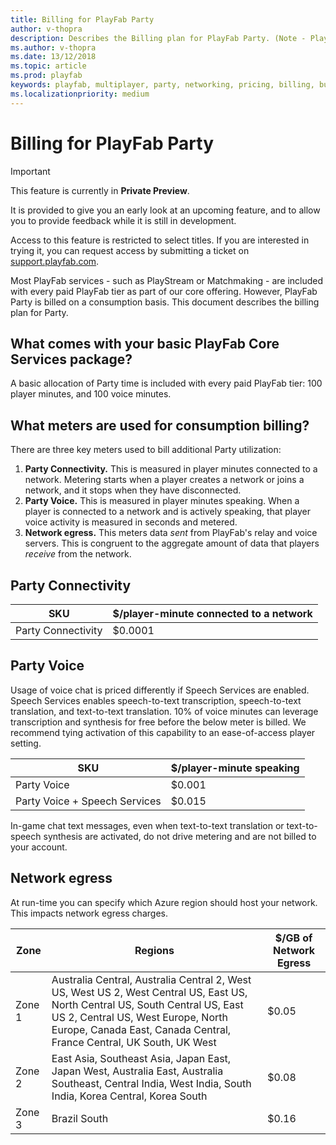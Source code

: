 ```yaml
---
title: Billing for PlayFab Party
author: v-thopra
description: Describes the Billing plan for PlayFab Party. (Note - PlayFab Party 1PP Preview was originally called Bumblelion)
ms.author: v-thopra
ms.date: 13/12/2018
ms.topic: article
ms.prod: playfab
keywords: playfab, multiplayer, party, networking, pricing, billing, bumblelion
ms.localizationpriority: medium
---
```


# Billing for PlayFab Party

> [!IMPORTANT]
> This feature is currently in **Private Preview**.  
>
> It is provided to give you an early look at an upcoming feature, and to allow you to provide feedback while it is still in development.  
>
> Access to this feature is restricted to select titles. If you are interested in trying it, you can request access by submitting a ticket on [support.playfab.com](https://support.playfab.com/hc/en-us/requests/new).

Most PlayFab services - such as PlayStream or Matchmaking - are included with every paid PlayFab tier as part of our core offering. However, PlayFab Party is billed on a consumption basis. This document describes the billing plan for Party.

## What comes with your basic PlayFab Core Services package?

A basic allocation of Party time is included with every paid PlayFab tier: 100 player minutes, and 100 voice minutes.

## What meters are used for consumption billing?

There are three key meters used to bill additional Party utilization:

1. **Party Connectivity.** This is measured in player minutes connected to a network. Metering starts when a player creates a network or joins a network, and it stops when they have disconnected.
2. **Party Voice.** This is measured in player minutes speaking. When a player is connected to a network and is actively speaking, that  player voice activity is measured in seconds and metered.
3. **Network egress.** This meters data *sent* from PlayFab's relay and voice servers. This is congruent to the aggregate amount of data that players *receive* from the network.

## Party Connectivity

| SKU | $/player-minute connected to a network |
| --- | --- |
| Party Connectivity | $0.0001 |

## Party Voice

Usage of voice chat is priced differently if Speech Services are enabled. Speech Services enables speech-to-text transcription, speech-to-text translation, and text-to-text translation. 10% of voice minutes can leverage transcription and synthesis for free before the below meter is billed. We recommend tying activation of this capability to an ease-of-access player setting.

| SKU | $/player-minute speaking |
| --- | --- |
| Party Voice | $0.001 |
| Party Voice + Speech Services | $0.015 |

In-game chat text messages, even when text-to-text translation or text-to-speech synthesis are activated, do not drive metering and are not billed to your account.

## Network egress

At run-time you can specify which Azure region should host your network. This impacts network egress charges.

| Zone | Regions | $/GB of Network Egress |
| --- | --- | --- |
| Zone 1 | Australia Central, Australia Central 2, West US, West US 2, West Central US, East US, North Central US, South Central US, East US 2, Central US, West Europe, North Europe, Canada East, Canada Central, France Central, UK South, UK West | $0.05 |
| Zone 2 | East Asia, Southeast Asia, Japan East, Japan West, Australia East, Australia Southeast, Central India, West India, South India, Korea Central, Korea South |  $0.08 |
| Zone 3 | Brazil South | $0.16 |
